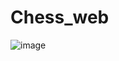 # Chess_web
![image](https://github.com/user-attachments/assets/b526e0e4-1f0e-4a83-bce2-873429c5745e)
